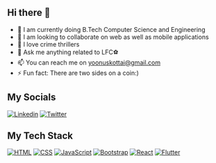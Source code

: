 ## Hi there 👋


- 🌱 I am currently doing B.Tech Computer Science and Engineering
- 👯 I am looking to collaborate on web as well as mobile applications
- 📕 I love crime thrillers
- 💬 Ask me anything related to LFC⚽ 
- 📫 You can reach me on yoonuskottai@gmail.com
- ⚡ Fun fact: There are two sides on a coin:)


## My Socials
[![Linkedin](https://img.shields.io/badge/-LinkedIn-blue?style=flat&logo=Linkedin&logoColor=white)](https://www.linkedin.com/in/muhammad-yoonus/)
[![Twitter](https://img.shields.io/badge/-Twitter-c14438?style=flat&logo=Twitter&logoColor=white)](https://twitter.com/mdyoonus83)



##  My Tech Stack
[![HTML](https://img.shields.io/badge/-HTML-E34F26?style=flat-square&logo=html5&logoColor=white&link=https://github.com/yoonus47/)](https://github.com/yoonus47/)
[![CSS](https://img.shields.io/badge/-CSS-1572B6?style=flat-square&logo=css3&link=https://github.com/yoonus47/)](https://github.com/yoonus47/)
[![JavaScript](https://img.shields.io/badge/-JavaScript-black?style=flat-square&logo=javascript&link=https://github.com/yoonus47/)](https://github.com/yoonus47/)
[![Bootstrap](https://img.shields.io/badge/-Bootstrap-563D7C?style=flat-square&logo=bootstrap&link=https://github.com/yoonus47/)](https://github.com/yoonus47/)
[![React](https://img.shields.io/badge/-React-black?style=flat-square&logo=react&link=https://github.com/yoonus47/)](https://github.com/yoonus47/)
[![Flutter](https://img.shields.io/badge/-Flutter-02569B?style=flat-square&logo=flutter&link=https://github.com/yoonus47/)](https://github.com/yoonus47/)
